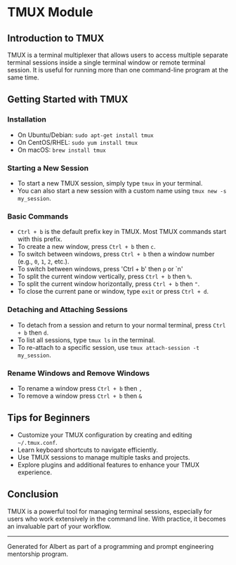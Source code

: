 
# TMUX Module

## Introduction to TMUX
TMUX is a terminal multiplexer that allows users to access multiple separate terminal sessions inside a single terminal window or remote terminal session. It is useful for running more than one command-line program at the same time.

## Getting Started with TMUX
### Installation
- On Ubuntu/Debian: `sudo apt-get install tmux`
- On CentOS/RHEL: `sudo yum install tmux`
- On macOS: `brew install tmux`

### Starting a New Session
- To start a new TMUX session, simply type `tmux` in your terminal.
- You can also start a new session with a custom name using `tmux new -s my_session`.

### Basic Commands
- `Ctrl + b` is the default prefix key in TMUX. Most TMUX commands start with this prefix.
- To create a new window, press `Ctrl + b` then `c`.
- To switch between windows, press `Ctrl + b` then a window number (e.g., `0`, `1`, `2`, etc.).
- To switch between windows, press 'Ctrl + b' then `p` or `n'
- To split the current window vertically, press `Ctrl + b` then `%`.
- To split the current window horizontally, press `Ctrl + b` then `"`.
- To close the current pane or window, type `exit` or press `Ctrl + d`.

### Detaching and Attaching Sessions
- To detach from a session and return to your normal terminal, press `Ctrl + b` then `d`.
- To list all sessions, type `tmux ls` in the terminal.
- To re-attach to a specific session, use `tmux attach-session -t my_session`.

### Rename Windows and Remove Windows
- To rename a window press `Ctrl + b` then `,`
- To remove a window press `Ctrl + b` then `&`

## Tips for Beginners
- Customize your TMUX configuration by creating and editing `~/.tmux.conf`.
- Learn keyboard shortcuts to navigate efficiently.
- Use TMUX sessions to manage multiple tasks and projects.
- Explore plugins and additional features to enhance your TMUX experience.


## Conclusion
TMUX is a powerful tool for managing terminal sessions, especially for users who work extensively in the command line. With practice, it becomes an invaluable part of your workflow.

---
Generated for Albert as part of a programming and prompt engineering mentorship program.
